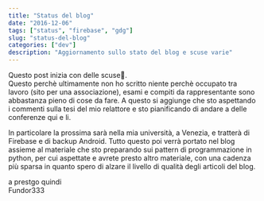 ```yaml
---
title: "Status del blog"
date: "2016-12-06"
tags: ["status", "firebase", "gdg"]
slug: "status-del-blog"
categories: ["dev"]
description: "Aggiornamento sullo stato del blog e scuse varie"
---
```


Questo post inizia con delle scuse🙇.\
Questo perchè ultimamente non ho scritto niente perchè occupato tra
lavoro (sito per una associazione), esami e compiti da rappresentante
sono abbastanza pieno di cose da fare. A questo si aggiunge che sto
aspettando i commenti sulla tesi del mio relattore e sto pianificando di
andare a delle conferenze qui e li.

<!--more-->

In particolare la prossima sarà nella mia università, a Venezia, e
tratterà di Firebase e di backup Android. Tutto questo poi verrà portato
nel blog assieme al materiale che sto preparando sui pattern di
programmazione in python, per cui aspettate e avrete presto altro
materiale, con una cadenza più sparsa in quanto spero di alzare il
livello di qualità degli articoli del blog.

a prestgo quindi\
Fundor333
